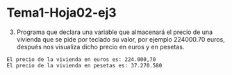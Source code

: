 # Tema1-Hoja02-ej3

3. Programa que declara una variable que almacenará el precio de una vivienda que se pide por teclado su valor, por ejemplo 224000.70 euros, después nos visualiza dicho precio en euros y en pesetas.
```
El precio de la vivienda en euros es: 224.000,70
El precio de la vivienda en pesetas es: 37.270.580
```

